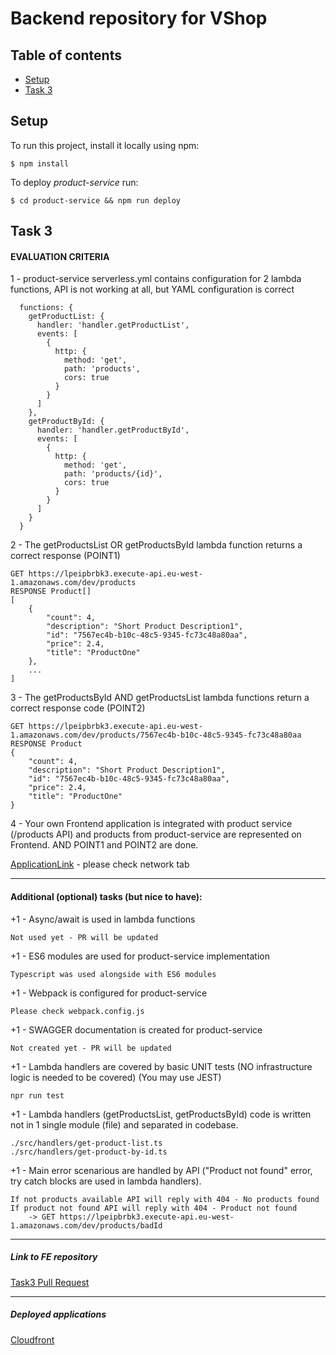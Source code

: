 # Backend repository for VShop

## Table of contents
* [Setup](#setup)
* [Task 3](#task-3)

## Setup
To run this project, install it locally using npm:

```
$ npm install
```

To deploy *product-service* run:
```
$ cd product-service && npm run deploy 
```

## Task 3

#### EVALUATION CRITERIA

1 - product-service serverless.yml contains configuration for 2 lambda functions, API is not working at all, but YAML configuration is correct

```
  functions: {
    getProductList: {
      handler: 'handler.getProductList',
      events: [
        {
          http: {
            method: 'get',
            path: 'products',
            cors: true
          }
        }
      ]
    },
    getProductById: {
      handler: 'handler.getProductById',
      events: [
        {
          http: {
            method: 'get',
            path: 'products/{id}',
            cors: true
          }
        }
      ]
    }
  }
```

2 - The getProductsList OR getProductsById lambda function returns a correct response (POINT1)
```
GET https://lpeipbrbk3.execute-api.eu-west-1.amazonaws.com/dev/products
RESPONSE Product[]
[
    {
        "count": 4,
        "description": "Short Product Description1",
        "id": "7567ec4b-b10c-48c5-9345-fc73c48a80aa",
        "price": 2.4,
        "title": "ProductOne"
    },
    ...
]
```
3 - The getProductsById AND getProductsList lambda functions return a correct response code (POINT2)
```
GET https://lpeipbrbk3.execute-api.eu-west-1.amazonaws.com/dev/products/7567ec4b-b10c-48c5-9345-fc73c48a80aa
RESPONSE Product
{
    "count": 4,
    "description": "Short Product Description1",
    "id": "7567ec4b-b10c-48c5-9345-fc73c48a80aa",
    "price": 2.4,
    "title": "ProductOne"
}
```
4 - Your own Frontend application is integrated with product service (/products API) and products from product-service are represented on Frontend. AND POINT1 and POINT2 are done.

[ApplicationLink](https://d232a2m5r21slj.cloudfront.net/) - please check network tab

***

#### Additional (optional) tasks (but nice to have):

+1 - Async/await is used in lambda functions
```
Not used yet - PR will be updated
```

+1 - ES6 modules are used for product-service implementation
```
Typescript was used alongside with ES6 modules
```

+1 - Webpack is configured for product-service
```
Please check webpack.config.js
```

+1 - SWAGGER documentation is created for product-service
```
Not created yet - PR will be updated
```

+1 - Lambda handlers are covered by basic UNIT tests (NO infrastructure logic is needed to be covered) (You may use JEST)
```
npr run test
```

+1 - Lambda handlers (getProductsList, getProductsById) code is written not in 1 single module (file) and separated in codebase.
```
./src/handlers/get-product-list.ts
./src/handlers/get-product-by-id.ts
```

+1 - Main error scenarious are handled by API ("Product not found" error, try catch blocks are used in lambda handlers).
```
If not products available API will reply with 404 - No products found
If product not found API will reply with 404 - Product not found
    -> GET https://lpeipbrbk3.execute-api.eu-west-1.amazonaws.com/dev/products/badId
```

***
##### Link to FE repository 
[Task3 Pull Request](https://github.com/valakar/nodejs-aws-fe/pull/2)

***
##### Deployed applications
[Cloudfront](https://d232a2m5r21slj.cloudfront.net/)
